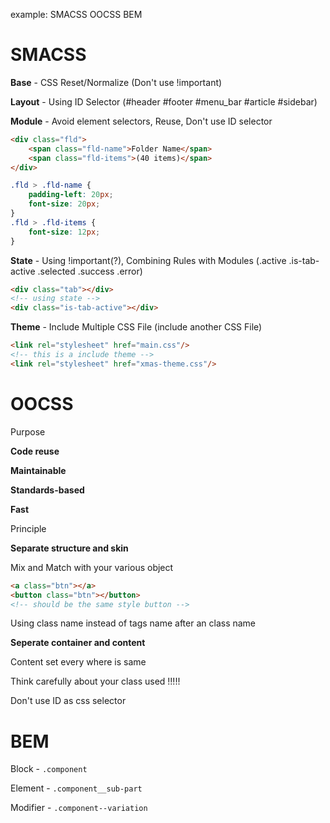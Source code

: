 example: SMACSS OOCSS BEM

SMACSS
===

**Base** - CSS Reset/Normalize (Don't use !important)

**Layout** - Using ID Selector (#header #footer #menu_bar #article #sidebar)

**Module** - Avoid element selectors, Reuse, Don't use ID selector
```html
<div class="fld">
    <span class="fld-name">Folder Name</span>
    <span class="fld-items">(40 items)</span>
</div>
```
```css
.fld > .fld-name {
    padding-left: 20px;
    font-size: 20px;
}
.fld > .fld-items {
    font-size: 12px;
}
```

**State** - Using !important(?), Combining Rules with Modules (.active .is-tab-active .selected .success .error)

```html
<div class="tab"></div>
<!-- using state -->
<div class="is-tab-active"></div>
```

**Theme** - Include Multiple CSS File (include another CSS File)

```html
<link rel="stylesheet" href="main.css"/>
<!-- this is a include theme -->
<link rel="stylesheet" href="xmas-theme.css"/>
```

OOCSS
===

Purpose

**Code reuse**

**Maintainable**

**Standards-based**

**Fast**

Principle

**Separate structure and skin**

Mix and Match with your various object

```html
<a class="btn"></a>
<button class="btn"></button>
<!-- should be the same style button -->
```

Using class name instead of tags name after an class name

**Seperate container and content**

Content set every where is same

Think carefully about your class used !!!!!

Don't use ID as css selector


BEM
===

Block - `.component`

Element - `.component__sub-part`

Modifier - `.component--variation`
